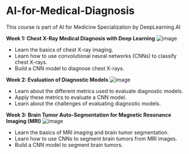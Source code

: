 # AI-for-Medical-Diagnosis
This course is part of AI for Medicine Specialization by DeepLearning.AI


**Week 1: Chest X-Ray Medical Diagnosis with Deep Learning**
![image](https://github.com/HayLahav/AI-for-Medical-Diagnosis/assets/111200362/d8b52e56-72da-42e7-aa7d-2ba318352722)

* Learn the basics of chest X-ray imaging.
* Learn how to use convolutional neural networks (CNNs) to classify chest X-rays.
* Build a CNN model to diagnose chest X-rays.

**Week 2: Evaluation of Diagnostic Models**
![image](https://github.com/HayLahav/AI-for-Medical-Diagnosis/assets/111200362/7eefec27-68f9-480f-b915-64b2a6dc34bd)

* Learn about the different metrics used to evaluate diagnostic models.
* Apply these metrics to evaluate a CNN model.
* Learn about the challenges of evaluating diagnostic models.

**Week 3: Brain Tumor Auto-Segmentation for Magnetic Resonance Imaging (MRI)**
![image](https://github.com/HayLahav/AI-for-Medical-Diagnosis/assets/111200362/5737412f-4331-48bd-8098-b3fc86379e2f)

* Learn the basics of MRI imaging and brain tumor segmentation.
* Learn how to use CNNs to segment brain tumors from MRI images.
* Build a CNN model to segment brain tumors.

